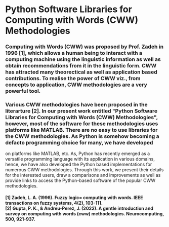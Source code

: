 <h1>Python Software Libraries for Computing with Words (CWW) Methodologies </h1>
<h3>Computing with Words (CWW) was proposed by Prof. Zadeh in 1996 [1], which allows a human being to interact with a computing machine using the linguistic information as well as obtain recommendations from it in the linguistic form. CWW has attracted many theorectical as well as application based contributions. To realise the power of CWW viz., from concepts to application, CWW methodologies are a very powerful tool.</h3>
<h3>Various CWW methodologies have been proposed in the literarture [2]. In our present work entitled "Python Software Libraries for Computing with Words (CWW) Methodologies", however, most of the software for these methodologies uses platforms like MATLAB. There are no easy to use libraries for the CWW methodologies. As Python is somehow becoming a defacto programming choice for many, we have developed </h3>

on platforms like MATLAB, etc. As, Python has recently emerged as a versatile programming language with its application in various domains, hence, we have also developed the Python based implementations for numerous CWW methodologies. Through this work, we present their details for the interested users, draw a comparisons and improvements as well as provide links to access the Python-based software of the popular CWW methodologies.

<h4>
  [1] Zadeh, L. A. (1996). Fuzzy logic= computing with words. IEEE transactions on fuzzy systems, 4(2), 103-111.<br/>
  [2] Gupta, P. K., & Andreu-Perez, J. (2022). A gentle introduction and survey on computing with words (cww) methodologies. Neurocomputing, 500, 921-937.
</h4>
